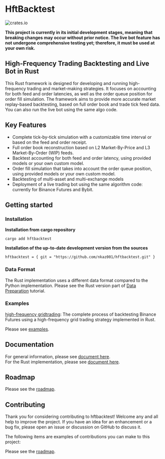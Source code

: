 # HftBacktest

![crates.io](https://img.shields.io/crates/v/hftbacktest.svg)

**This project is currently in its initial development stages, meaning that breaking changes may occur without prior
notice. The live bot feature has not undergone comprehensive testing yet; therefore, it must be used at your own risk.**

## High-Frequency Trading Backtesting and Live Bot in Rust

This Rust framework is designed for developing and running high-frequency trading and market-making strategies. It
focuses on accounting for both feed and order latencies, as well as the order queue position for order fill simulation.
The framework aims to provide more accurate market replay-based backtesting, based on full order book and trade tick
feed data. You can also run the live bot using the same algo code.

## Key Features

* Complete tick-by-tick simulation with a customizable time interval or based on the feed and order receipt.
* Full order book reconstruction based on L2 Market-By-Price and L3 Market-By-Order (WIP) feeds.
* Backtest accounting for both feed and order latency, using provided models or your own custom model.
* Order fill simulation that takes into account the order queue position, using provided models or your own custom model.
* Backtesting of multi-asset and multi-exchange models
* Deployment of a live trading bot using the same algorithm code: currently for Binance Futures and Bybit.

## Getting started

### Installation

**Installation from cargo repository**

    cargo add hftbacktest

**Installation of the up-to-date development version from the sources**

    hftbacktest = { git = "https://github.com/nkaz001/hftbacktest.git" }

### Data Format

The Rust implementation uses a different data format compared to the Python implementation. Please see the Rust version 
part of [Data Preparation](https://hftbacktest.readthedocs.io/en/latest/tutorials/Data%20Preparation.html) tutorial.

### Examples

[high-frequency gridtrading](https://github.com/nkaz001/hftbacktest/blob/master/rust/examples/gridtrading.ipynb): The complete process of backtesting Binance Futures using a high-frequency grid trading strategy implemented in Rust.

Please see [examples](https://github.com/nkaz001/hftbacktest/tree/master/rust/examples).

## Documentation

For general information, please see [document here](https://hftbacktest.readthedocs.io/).  
For the Rust implementation, please see [document here](https://docs.rs/hftbacktest/latest/hftbacktest/).

## Roadmap

Please see the [roadmap](https://github.com/nkaz001/hftbacktest/blob/master/ROADMAP.md).

## Contributing

Thank you for considering contributing to hftbacktest! Welcome any and all help to improve the project. If you have an
idea for an enhancement or a bug fix, please open an issue or discussion on GitHub to discuss it.

The following items are examples of contributions you can make to this project:

Please see the [roadmap](https://github.com/nkaz001/hftbacktest/blob/master/ROADMAP.md).